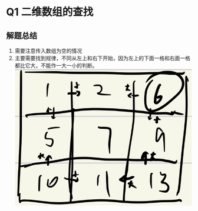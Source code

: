 # Q1 二维数组的查找

## 解题总结

1. 需要注意传入数组为空的情况
2. 主要需要找到规律，不同从左上和右下开始，因为左上的下面一格和右面一格都比它大，不能作一大一小的判断。![q1](../img/q1.jpeg)
